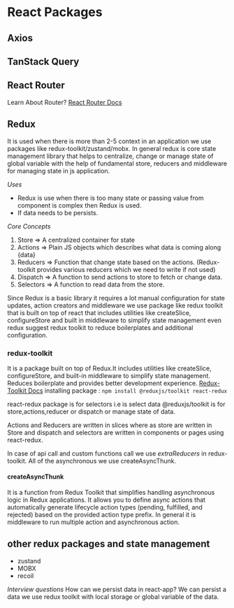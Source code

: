 # React Packages

## Axios

## TanStack Query

## React Router

Learn About Router?
[React Router Docs](https://reactrouter.com/home)

## Redux

It is used when there is more than 2-5 context in an application we use packages like redux-toolkit/zustand/mobx.
In general redux is core state management library that helps to centralize, change or manage state of global variable with the help of fundamental store, reducers and middleware for managing state in js application.

_Uses_

- Redux is use when there is too many state or passing value from component is complex then Redux is used.
- If data needs to be persists.

_Core Concepts_

1. Store => A centralized container for state
2. Actions => Plain JS objects which describes what data is coming along {data}
3. Reducers => Function that change state based on the actions. (Redux-toolkit provides various reducers which we need to write if not used)
4. Dispatch => A function to send actions to store to fetch or change data.
5. Selectors => A function to read data from the store.

Since Redux is a basic library it requires a lot manual configuration for state updates, action creators and middleware we use package like
redux toolkit that is built on top of react that includes utilities like createSlice, configureStore and built in middleware to simplify
state management even redux suggest redux toolkit to reduce boilerplates and additional configuration.

### redux-toolkit

It is a package built on top of Redux.It includes utilities like createSlice, configureStore, and built-in middleware to simplify state management.
Reduces boilerplate and provides better development experience.
[Redux-Toolkit Docs](https://redux-toolkit.js.org/introduction/getting-started)
installing package : `npm install @reduxjs/toolkit react-redux`

react-redux package is for selectors i.e is select data
@reduxjs/toolkit is for store,actions,reducer or dispatch or manage state of data.

Actions and Reducers are written in slices where as store are written in Store and dispatch and selectors are written in components or pages using react-redux.

In case of api call and custom functions call we use _extraReducers_ in redux-toolkit. All of the asynchronous we use createAsyncThunk.

#### createAsyncThunk

It is a function from Redux Toolkit that simplifies handling asynchronous logic in Redux applications. It allows you to define async actions that automatically generate lifecycle action types (pending, fulfilled, and rejected) based on the provided action type prefix. In general it is middleware
to run multiple action and asynchronous action.

## other redux packages and state management

- zustand
- MOBX
- recoil

_Interview questions_
How can we persist data in react-app?
We can persist a data we use redux toolkit with local storage or global variable of the data.
